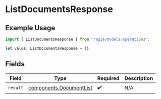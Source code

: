 # ListDocumentsResponse

## Example Usage

```typescript
import { ListDocumentsResponse } from "ragie/models/operations";

let value: ListDocumentsResponse = {};
```

## Fields

| Field                                                              | Type                                                               | Required                                                           | Description                                                        |
| ------------------------------------------------------------------ | ------------------------------------------------------------------ | ------------------------------------------------------------------ | ------------------------------------------------------------------ |
| `result`                                                           | [components.DocumentList](../../models/components/documentlist.md) | :heavy_check_mark:                                                 | N/A                                                                |